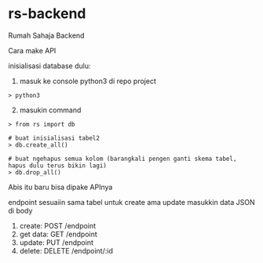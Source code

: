 # rs-backend
Rumah Sahaja Backend

Cara make API

inisialisasi database dulu:
1. masuk ke console python3 di repo project
```
> python3
```
2. masukin command
```
> from rs import db

# buat inisialisasi tabel2
> db.create_all()

# buat ngehapus semua kolom (barangkali pengen ganti skema tabel, hapus dulu terus bikin lagi)
> db.drop_all()
```
Abis itu baru bisa dipake APInya

endpoint sesuaiin sama tabel
untuk create ama update masukkin data JSON di body

1. create: POST /endpoint
2. get data: GET /endpoint
3. update: PUT /endpoint
4. delete: DELETE /endpoint/:id
